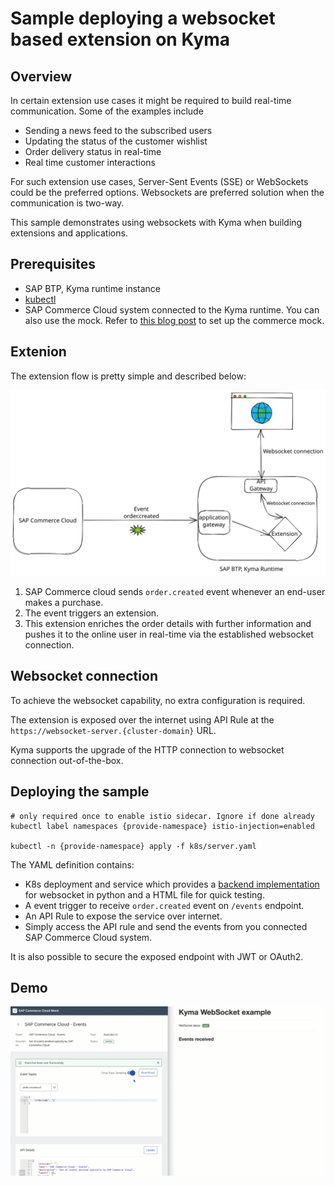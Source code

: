 # Sample deploying a websocket based extension on Kyma

## Overview

In certain extension use cases it might be required to build real-time communication. Some of the examples include

* Sending a news feed to the subscribed users
* Updating the status of the customer wishlist
* Order delivery status in real-time
* Real time customer interactions

For such extension use cases, Server-Sent Events (SSE) or WebSockets could be the preferred options. Websockets are preferred solution when the communication is two-way.

This sample demonstrates using websockets with Kyma when building extensions and applications.

## Prerequisites

* SAP BTP, Kyma runtime instance
* [kubectl](https://kubernetes.io/docs/tasks/tools/install-kubectl/)
* SAP Commerce Cloud system connected to the Kyma runtime. You can also use the mock. Refer to [this blog post](https://blogs.sap.com/2020/06/17/sap-cloud-platform-extension-factory-kyma-runtime-mock-applications/) to set up the commerce mock.

## Extenion

The extension flow is pretty simple and described below:

![flow](assets/flow.svg)

1. SAP Commerce  cloud sends `order.created` event whenever an end-user makes a purchase.
2. The event triggers an extension.
3. This extension enriches the order details with further information and pushes it to the online user in real-time via the established websocket connection.

## Websocket connection

To achieve the websocket capability, no extra configuration is required.

The extension is exposed over the internet using API Rule  at the `https://websocket-server.{cluster-domain}` URL.

Kyma supports the upgrade of the HTTP connection to websocket connection out-of-the-box.

## Deploying the sample

```shell
# only required once to enable istio sidecar. Ignore if done already
kubectl label namespaces {provide-namespace} istio-injection=enabled

kubectl -n {provide-namespace} apply -f k8s/server.yaml
```

The YAML definition contains:

* K8s deployment and service which provides a [backend implementation](server/app/app.py) for websocket in python and a HTML file for quick testing.
* A event trigger to receive `order.created` event on `/events` endpoint.
* An API Rule to expose the service over internet.
* Simply access the API rule and send the events from you connected SAP Commerce Cloud system.

It is also possible to secure the exposed endpoint with JWT or OAuth2.

## Demo

![demo](assets/demo.gif)
